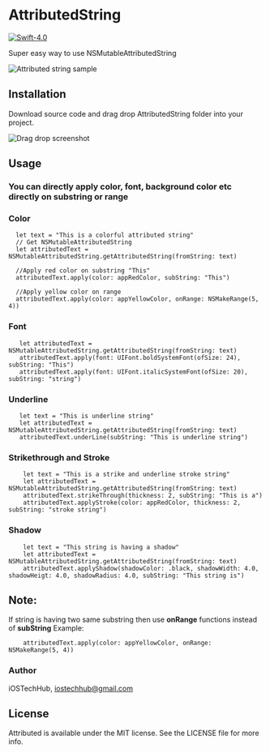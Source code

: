 # AttributedString

[![Swift-4.0](http://img.shields.io/badge/Swift-4.0-blue.svg)]()

Super easy way to use NSMutableAttributedString


![Attributed string sample](https://res.cloudinary.com/ios/image/upload/v1535904391/AttributedString.png)

## Installation
Download source code and drag drop AttributedString folder into your project.


![Drag drop screenshot](https://res.cloudinary.com/ios/image/upload/v1535905646/AttributedString-1.png)

## Usage

### You can directly apply color, font, background color etc directly on substring or range

### Color
      let text = "This is a colorful attributed string"
      // Get NSMutableAttributedString
      let attributedText = NSMutableAttributedString.getAttributedString(fromString: text)
    
      //Apply red color on substring "This"
      attributedText.apply(color: appRedColor, subString: "This")
    
      //Apply yellow color on range
      attributedText.apply(color: appYellowColor, onRange: NSMakeRange(5, 4))


### Font

       let attributedText = NSMutableAttributedString.getAttributedString(fromString: text)
       attributedText.apply(font: UIFont.boldSystemFont(ofSize: 24), subString: "This")
       attributedText.apply(font: UIFont.italicSystemFont(ofSize: 20), subString: "string")
       
### Underline
       let text = "This is underline string"
       let attributedText = NSMutableAttributedString.getAttributedString(fromString: text)
       attributedText.underLine(subString: "This is underline string")
       
### Strikethrough and Stroke

        let text = "This is a strike and underline stroke string"
        let attributedText = NSMutableAttributedString.getAttributedString(fromString: text)
        attributedText.strikeThrough(thickness: 2, subString: "This is a")
        attributedText.applyStroke(color: appRedColor, thickness: 2, subString: "stroke string")
        
### Shadow

        let text = "This string is having a shadow"
        let attributedText = NSMutableAttributedString.getAttributedString(fromString: text)
        attributedText.applyShadow(shadowColor: .black, shadowWidth: 4.0, shadowHeigt: 4.0, shadowRadius: 4.0, subString: "This string is")
        
   ## Note:
   If string is having two same substring then use **onRange** functions instead of **subString**
   Example:  
        
        attributedText.apply(color: appYellowColor, onRange: NSMakeRange(5, 4))
        
 ### Author
 iOSTechHub, iostechhub@gmail.com
 
 ## License

Attributed is available under the MIT license. See the LICENSE file for more info.
